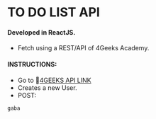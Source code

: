 # TO DO LIST API
#### Developed in ReactJS.

- Fetch using a REST/API of 4Geeks Academy.

#### INSTRUCTIONS: 
- Go to 🔗[4GEEKS API LINK](https://playground.4geeks.com/todo/docs)
- Creates a new User.
- POST:
```
gaba
```
